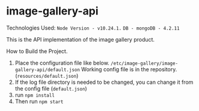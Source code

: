 # image-gallery-api

Technologies Used:
`Node Version - v10.24.1.`
`DB - mongoDB - 4.2.11`

This is the API implementation of the image gallery product.

How to Build the Project.

1) Place the configuration file like below.
  `/etc/image-gallery/image-gallery-api/default.json`
  Working config file is in the repository. (`resources/default.json`)
2) If the log file directory is needed to be changed, you can change it from the config file (`default.json`)
3) run `npm install`
4) Then run `npm start`

